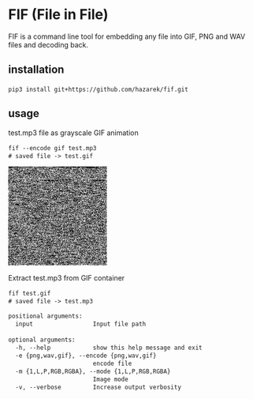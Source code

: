 # FIF (File in File)

FIF is a command line tool for embedding any file into GIF, PNG and WAV files and decoding back.

## installation

`pip3 install git+https://github.com/hazarek/fif.git`

## usage

test.mp3 file as grayscale GIF animation

```shell
fif --encode gif test.mp3
# saved file -> test.gif
```
![dogmalar](./test.gif)

Extract test.mp3 from GIF container

```shell
fif test.gif
# saved file -> test.mp3
```

```shell
positional arguments:
  input                 Input file path

optional arguments:
  -h, --help            show this help message and exit
  -e {png,wav,gif}, --encode {png,wav,gif}
                        encode file
  -m {1,L,P,RGB,RGBA}, --mode {1,L,P,RGB,RGBA}
                        Image mode
  -v, --verbose         Increase output verbosity
  ```
